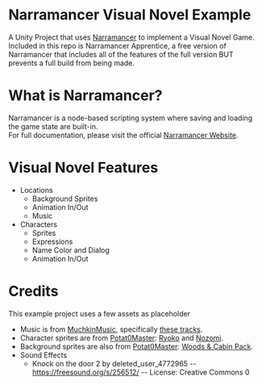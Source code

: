 # Narramancer Visual Novel Example
A Unity Project that uses [Narramancer](https://assetstore.unity.com/packages/tools/visual-scripting/narramancer-269301) to implement a Visual Novel Game.<br>
Included in this repo is Narramancer Apprentice, a free version of Narramancer that includes all of the features of the full version BUT prevents a full build from being made.

# What is Narramancer?
Narramancer is a node-based scripting system where saving and loading the game state are built-in.<br>
For full documentation, please visit the official [Narramancer Website](https://narramancer.com/).

# Visual Novel Features
- Locations
    - Background Sprites
    - Animation In/Out
    - Music
- Characters
    - Sprites
    - Expressions
    - Name Color and Dialog
    - Animation In/Out

# Credits
This example project uses a few assets as placeholder
- Music is from [MuchkinMusic](https://www.reddit.com/user/MuchkinMusic/), specifically [these tracks](https://www.reddit.com/r/gameassets/comments/1agiv2j/28_free_to_use_electronic_tracks/).
- Character sprites are from [Potat0Master](https://potat0master.itch.io/): [Ryoko](https://potat0master.itch.io/free-character-sprite-for-visual-novels-ryoko-madoka) and [Nozomi](https://potat0master.itch.io/free-character-sprite-for-visua-novel-nozomi).
- Background sprites are also from [Potat0Master](https://potat0master.itch.io/): [Woods & Cabin Pack](https://potat0master.itch.io/free-visual-novel-backgrounds-woods-cabin-pack).
- Sound Effects
    - Knock on the door 2 by deleted_user_4772965 -- https://freesound.org/s/256512/ -- License: Creative Commons 0
